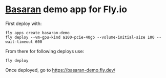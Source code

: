 # [Basaran](https://github.com/hyperonym/basaran/) demo app for Fly.io

First deploy with:
```
fly apps create basaran-demo
fly deploy --vm-gpu-kind a100-pcie-40gb --volume-initial-size 100 --wait-timeout 600
```

From there for following deploys use:
```
fly deploy
```

Once deployed, go to https://basaran-demo.fly.dev/
